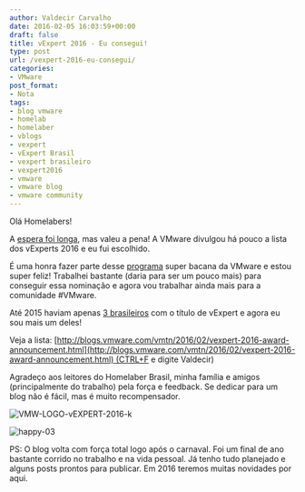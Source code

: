 ```yaml
---
author: Valdecir Carvalho
date: 2016-02-05 16:03:59+00:00
draft: false
title: vExpert 2016 - Eu consegui!
type: post
url: /vexpert-2016-eu-consegui/
categories:
- VMware
post_format:
- Nota
tags:
- blog vmware
- homelab
- homelaber
- vblogs
- vexpert
- vExpert Brasil
- vexpert brasileiro
- vexpert2016
- vmware
- vmware blog
- vmware community
---
```


Olá Homelabers!

A [espera foi longa](http://homelaber.com.br/vexpert-2016/), mas valeu a pena! A VMware divulgou há pouco a lista dos vExperts 2016 e eu fui escolhido.

É uma honra fazer parte desse [programa](https://communities.vmware.com/community/vmtn/vexpert) super bacana da VMware e estou super feliz! Trabalhei bastante (daria para ser um pouco mais) para conseguir essa nominação e agora vou trabalhar ainda mais para a comunidade #VMware.

Até 2015 haviam apenas [3 brasileiros](https://communities.vmware.com/vexpert.jspa?sortOrder=1&sortField=0&name=&location=brazil&description=) com o título de vExpert e agora eu sou mais um deles!

Veja a lista: [http://blogs.vmware.com/vmtn/2016/02/vexpert-2016-award-announcement.html](http://blogs.vmware.com/vmtn/2016/02/vexpert-2016-award-announcement.html) (CTRL+F e digite Valdecir)

Agradeço aos leitores do Homelaber Brasil, minha família e amigos (principalmente do trabalho) pela força e feedback. Se dedicar para um blog não é fácil, mas é muito recompensador.

![VMW-LOGO-vEXPERT-2016-k](/imagens/2016/02/VMW-LOGO-vEXPERT-2016-k.png)


![happy-03](/imagens/2016/02/happy-03-e1454687161265.jpg)


PS: O blog volta com força total logo após o carnaval. Foi um final de ano bastante corrido no trabalho e na vida pessoal. Já tenho tudo planejado e alguns posts prontos para publicar. Em 2016 teremos muitas novidades por aqui.
